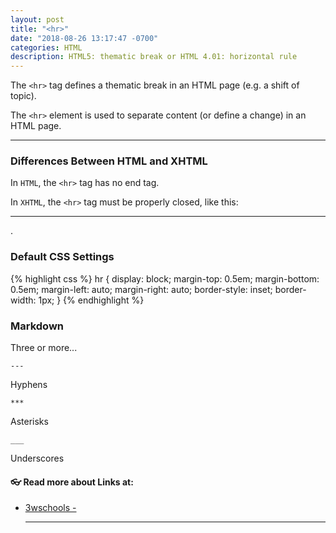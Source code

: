 ```yaml
---
layout: post
title: "<hr>"
date: "2018-08-26 13:17:47 -0700"
categories: HTML
description: HTML5: thematic break or HTML 4.01: horizontal rule
---
```


The `<hr>` tag defines a thematic break in an HTML page (e.g. a shift of topic).

The `<hr>` element is used to separate content (or define a change) in an HTML page.

---

### Differences Between HTML and XHTML

In `HTML`, the `<hr>` tag has no end tag.

In `XHTML`, the `<hr>` tag must be properly closed, like this: <hr />.

### Default CSS Settings

{% highlight css %}
hr {
    display: block;
    margin-top: 0.5em;
    margin-bottom: 0.5em;
    margin-left: auto;
    margin-right: auto;
    border-style: inset;
    border-width: 1px;
}
{% endhighlight %}

### Markdown

Three or more...

`---`

Hyphens

`***`

Asterisks

`___`

Underscores

#### 👓 Read more about Links at:

  - [3wschools - <hr>](https://www.w3schools.com/tags/tag_hr.asp)
